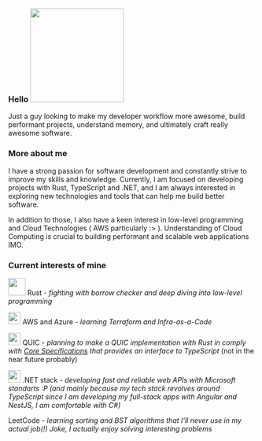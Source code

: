 ### Hello <img src="https://user-images.githubusercontent.com/5713670/87202985-820dcb80-c2b6-11ea-9f56-7ec461c497c3.gif" width="190"/> 

Just a guy looking to make my developer workflow more awesome, build performant
projects, understand memory, and ultimately craft really awesome software.

### More about me
I have a strong passion for software development and constantly strive to improve my skills and knowledge. Currently, I am focused on developing projects with Rust, TypeScript and .NET, and I am always interested in exploring new technologies and tools that can help me build better software.

In addition to those, I also have a keen interest in low-level programming and Cloud Technologies ( AWS particularly :> ). Understanding of Cloud Computing is crucial to building performant and scalable web applications IMO.

### Current interests of mine
<img src="https://upload.wikimedia.org/wikipedia/commons/thumb/0/0f/Original_Ferris.svg/2560px-Original_Ferris.svg.png" width="35"/> Rust - *fighting with borrow checker and deep diving into low-level programming*

<img src="https://cdn.iconscout.com/icon/free/png-512/aws-282739.png?f=avif&w=256" width="25"/> AWS and Azure - *learning Terraform and Infra-as-a-Code*

<img src="https://avatars.githubusercontent.com/u/22631371?s=280&v=4" width="25"/> QUIC - *planning to make a QUIC implementation with Rust in comply with [Core Specifications](https://www.chromium.org/quic/) that provides an interface to TypeScript* (not in the near future probably)

<img src="https://seeklogo.com/images/C/c-sharp-c-logo-02F17714BA-seeklogo.com.png" width="25"/> .NET stack - *developing fast and reliable web APIs with Microsoft standarts :P (and mainly because my tech stack revolves around TypeScript since I am developing my full-stack apps with Angular and NestJS, I am comfortable with C#)*

LeetCode - *learning sorting and BST algorithms that I'll never use in my actual job(!) Joke, I actually enjoy solving interesting problems*

